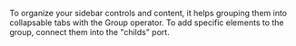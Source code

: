 To organize your sidebar controls and content, it helps grouping them into collapsable tabs with the Group operator. To add specific elements to the group, connect them into the "childs" port.
